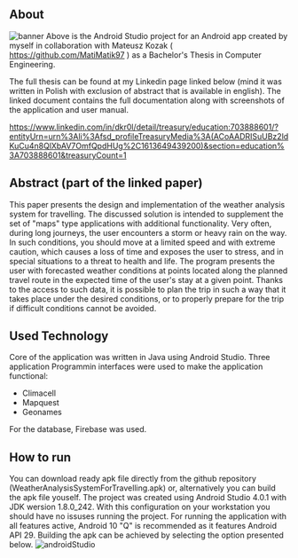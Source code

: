 ## About
![banner](https://user-images.githubusercontent.com/46425990/120780615-9428d600-c528-11eb-8a51-90dccb8ae615.png)
Above is the Android Studio project for an Android app created by myself in collaboration with Mateusz Kozak ( https://github.com/MatiMatik97 ) as a Bachelor's Thesis in Computer Engineering.

The full thesis can be found at my Linkedin page linked below (mind it was written in Polish with exclusion of abstract that is available in english). The linked document contains the full documentation along with screenshots of the application and user manual.

https://www.linkedin.com/in/dkr0l/detail/treasury/education:703888601/?entityUrn=urn%3Ali%3Afsd_profileTreasuryMedia%3A(ACoAADRISuUBz2ldKuCu4n8QlXbAV7OmfQpdHUg%2C1613649439200)&section=education%3A703888601&treasuryCount=1

## Abstract (part of the linked paper)

  This paper presents the design and implementation of the weather analysis system for travelling. The discussed solution is intended to supplement the set of "maps" type
applications with additional functionality. Very often, during long journeys, the user encounters a storm or heavy rain on the way. In such conditions, you should move at 
a limited speed and with extreme caution, which causes a loss of time and exposes the user to stress, and in special situations to a threat to health and life. The program
presents the user with forecasted weather conditions at points located along the planned travel route in the expected time of the user's stay at a given point. Thanks to the
access to such data, it is possible to plan the trip in such a way that it takes place under the desired conditions, or to properly prepare for the trip if difficult conditions
cannot be avoided.

## Used Technology
 Core of the application was written in Java using Android Studio. Three application Programmin interfaces were used to make the application functional:
 * Climacell
 * Mapquest
 * Geonames
 
 For the database, Firebase was used.

## How to run
You can download ready apk file directly from the github repository (WeatherAnalysisSystemForTravelling.apk) or, alternatively you can build the apk file youself.
The project was created using Android Studio 4.0.1 with JDK wersion 1.8.0_242. With this configuration on your workstation you should have no issuses running the project. For running the application with all features active, Android 10 "Q" is recommended as it features Android API 29. Building the apk can be achieved by selecting the option presented below.
  ![androidStudio](https://user-images.githubusercontent.com/46425990/120782069-ed453980-c529-11eb-8273-a047173c0a44.png)
